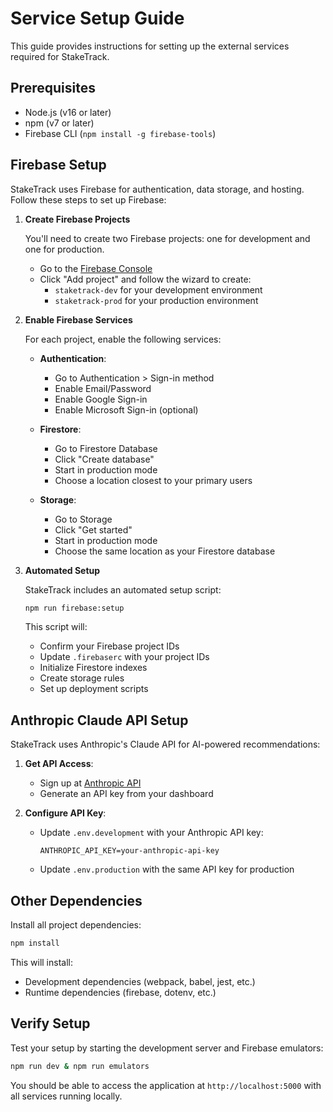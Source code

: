 # Service Setup Guide

This guide provides instructions for setting up the external services required for StakeTrack.

## Prerequisites

- Node.js (v16 or later)
- npm (v7 or later)
- Firebase CLI (`npm install -g firebase-tools`)

## Firebase Setup

StakeTrack uses Firebase for authentication, data storage, and hosting. Follow these steps to set up Firebase:

1. **Create Firebase Projects**

   You'll need to create two Firebase projects: one for development and one for production.

   - Go to the [Firebase Console](https://console.firebase.google.com/)
   - Click "Add project" and follow the wizard to create:
     - `staketrack-dev` for your development environment
     - `staketrack-prod` for your production environment

2. **Enable Firebase Services**

   For each project, enable the following services:

   - **Authentication**:
     - Go to Authentication > Sign-in method
     - Enable Email/Password
     - Enable Google Sign-in
     - Enable Microsoft Sign-in (optional)

   - **Firestore**:
     - Go to Firestore Database
     - Click "Create database"
     - Start in production mode
     - Choose a location closest to your primary users

   - **Storage**:
     - Go to Storage
     - Click "Get started"
     - Start in production mode
     - Choose the same location as your Firestore database

3. **Automated Setup**

   StakeTrack includes an automated setup script:

   ```bash
   npm run firebase:setup
   ```

   This script will:
   - Confirm your Firebase project IDs
   - Update `.firebaserc` with your project IDs
   - Initialize Firestore indexes
   - Create storage rules
   - Set up deployment scripts

## Anthropic Claude API Setup

StakeTrack uses Anthropic's Claude API for AI-powered recommendations:

1. **Get API Access**:
   - Sign up at [Anthropic API](https://www.anthropic.com/product)
   - Generate an API key from your dashboard

2. **Configure API Key**:
   - Update `.env.development` with your Anthropic API key:
     ```
     ANTHROPIC_API_KEY=your-anthropic-api-key
     ```
   - Update `.env.production` with the same API key for production

## Other Dependencies

Install all project dependencies:

```bash
npm install
```

This will install:
- Development dependencies (webpack, babel, jest, etc.)
- Runtime dependencies (firebase, dotenv, etc.)

## Verify Setup

Test your setup by starting the development server and Firebase emulators:

```bash
npm run dev & npm run emulators
```

You should be able to access the application at `http://localhost:5000` with all services running locally. 